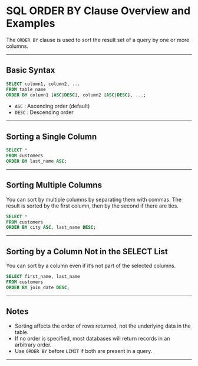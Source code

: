# SQL ORDER BY Clause Overview and Examples

The `ORDER BY` clause is used to sort the result set of a query by one or more columns.

---

## Basic Syntax

```sql
SELECT column1, column2, ...
FROM table_name
ORDER BY column1 [ASC|DESC], column2 [ASC|DESC], ...;
```

- `ASC` : Ascending order (default)
- `DESC` : Descending order

---

## Sorting a Single Column

```sql
SELECT *
FROM customers
ORDER BY last_name ASC;
```

---

## Sorting Multiple Columns

You can sort by multiple columns by separating them with commas. The result is sorted by the first column, then by the second if there are ties.

```sql
SELECT *
FROM customers
ORDER BY city ASC, last_name DESC;
```

---

## Sorting by a Column Not in the SELECT List

You can sort by a column even if it’s not part of the selected columns.

```sql
SELECT first_name, last_name
FROM customers
ORDER BY join_date DESC;
```

---

## Notes

- Sorting affects the order of rows returned, not the underlying data in the table.
- If no order is specified, most databases will return records in an arbitrary order.
- Use `ORDER BY` before `LIMIT` if both are present in a query.

---
